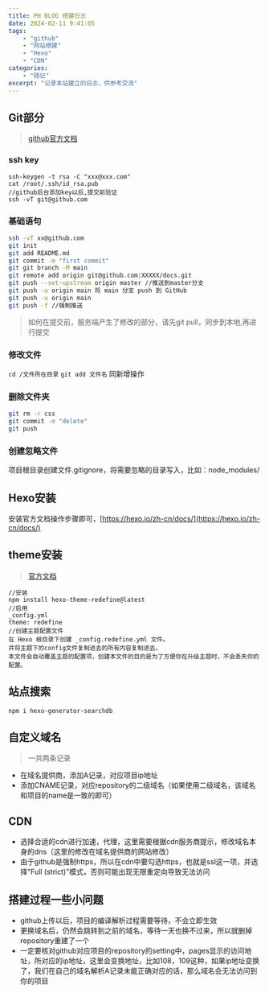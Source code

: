```yaml
---
title: PH BLOG 搭建日志
date: 2024-02-11 9:41:05
tags:
    - "github"
    - "网站搭建"
    - "Hexo"
    - "CDN"
categories:
    - "随记"
excerpt: "记录本站建立的日志，供参考交流"
---
```


## Git部分
>[github官方文档](https://pages.github.com/)

### ssh key
```
ssh-keygen -t rsa -C "xxx@xxx.com"
cat /root/.ssh/id_rsa.pub
//github后台添加key以后,提交前验证
ssh -vT git@github.com
```

### 基础语句

``` bash
ssh -vT xx@github.com
git init
git add README.md
git commit -m "first commit"
git git branch -M main
git remote add origin git@github.com:XXXXX/docs.git
git push --set-upstream origin master //推送到master分支
git push -u origin main 将 main 分支 push 到 GitHub
git push -u origin main
git push -f //强制推送
```
>如何在提交前，服务端产生了修改的部分，请先git pull，同步到本地,再进行提交

### 修改文件

`cd /文件所在目录`
`git add 文件名`
同新增操作

### 删除文件夹
```bash
git rm -r css
git commit -m "delete"
git push
```

### 创建忽略文件
项目根目录创建文件.gitignore，将需要忽略的目录写入，比如：node_modules/

## Hexo安装
安装官方文档操作步骤即可，[https://hexo.io/zh-cn/docs/](https://hexo.io/zh-cn/docs/)

## theme安装
>[官方文档](https://redefine-docs.ohevan.com/getting-started)
```
//安装
npm install hexo-theme-redefine@latest
//启用
_config.yml
theme: redefine
//创建主题配置文件
在 Hexo 根目录下创建 _config.redefine.yml 文件。
并将主题下的config文件复制进去的所有内容复制进去。
本文件会自动覆盖主题的配置项，创建本文件的目的是为了方便你在升级主题时，不会丢失你的配置。
```

## 站点搜索
`npm i hexo-generator-searchdb`

## 自定义域名
>一共两条记录
- 在域名提供商，添加A记录，对应项目ip地址
- 添加CNAME记录，对应repository的二级域名（如果使用二级域名，该域名和项目的name是一致的即可）

## CDN
- 选择合适的cdn进行加速，代理，这里需要根据cdn服务商提示，修改域名本身的dns（这里的修改在域名提供商的网站修改）
- 由于github是强制https，所以在cdn中要勾选https，也就是ssl这一项，并选择"Full (strict)"模式，否则可能出现无限重定向导致无法访问


## 搭建过程一些小问题
- github上传以后，项目的编译解析过程需要等待，不会立即生效
- 更换域名后，仍然会跳转到之前的域名，等待一天也换不过来，所以就删掉repository重建了一个
- 一定要核对github对应项目的repository的setting中，pages显示的访问地址，所对应的ip地址，这里会变换地址，比如108，109这种，如果ip地址变换了，我们在自己的域名解析A记录未能正确对应的话，那么域名会无法访问到你的项目